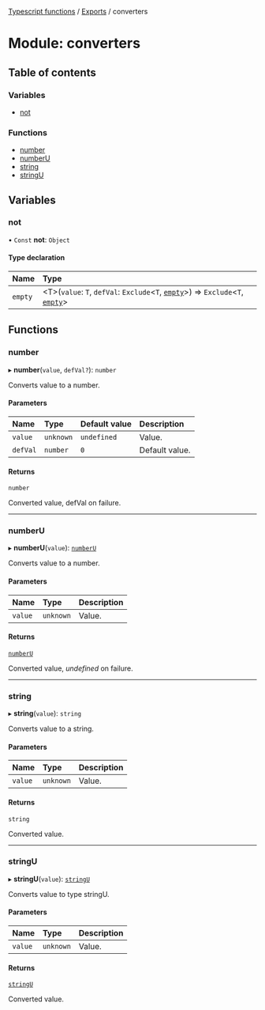 [Typescript functions](../index.md) / [Exports](../modules.md) / converters

# Module: converters

## Table of contents

### Variables

- [not](converters.md#not)

### Functions

- [number](converters.md#number)
- [numberU](converters.md#numberu)
- [string](converters.md#string)
- [stringU](converters.md#stringu)

## Variables

### not

• `Const` **not**: `Object`

#### Type declaration

| Name | Type |
| :------ | :------ |
| `empty` | <T\>(`value`: `T`, `defVal`: `Exclude`<`T`, [`empty`](types_core.md#empty)\>) => `Exclude`<`T`, [`empty`](types_core.md#empty)\> |

## Functions

### number

▸ **number**(`value`, `defVal?`): `number`

Converts value to a number.

#### Parameters

| Name | Type | Default value | Description |
| :------ | :------ | :------ | :------ |
| `value` | `unknown` | `undefined` | Value. |
| `defVal` | `number` | `0` | Default value. |

#### Returns

`number`

Converted value, defVal on failure.

___

### numberU

▸ **numberU**(`value`): [`numberU`](types_core.md#numberu)

Converts value to a number.

#### Parameters

| Name | Type | Description |
| :------ | :------ | :------ |
| `value` | `unknown` | Value. |

#### Returns

[`numberU`](types_core.md#numberu)

Converted value, _undefined_ on failure.

___

### string

▸ **string**(`value`): `string`

Converts value to a string.

#### Parameters

| Name | Type | Description |
| :------ | :------ | :------ |
| `value` | `unknown` | Value. |

#### Returns

`string`

Converted value.

___

### stringU

▸ **stringU**(`value`): [`stringU`](types_core.md#stringu)

Converts value to type stringU.

#### Parameters

| Name | Type | Description |
| :------ | :------ | :------ |
| `value` | `unknown` | Value. |

#### Returns

[`stringU`](types_core.md#stringu)

Converted value.
